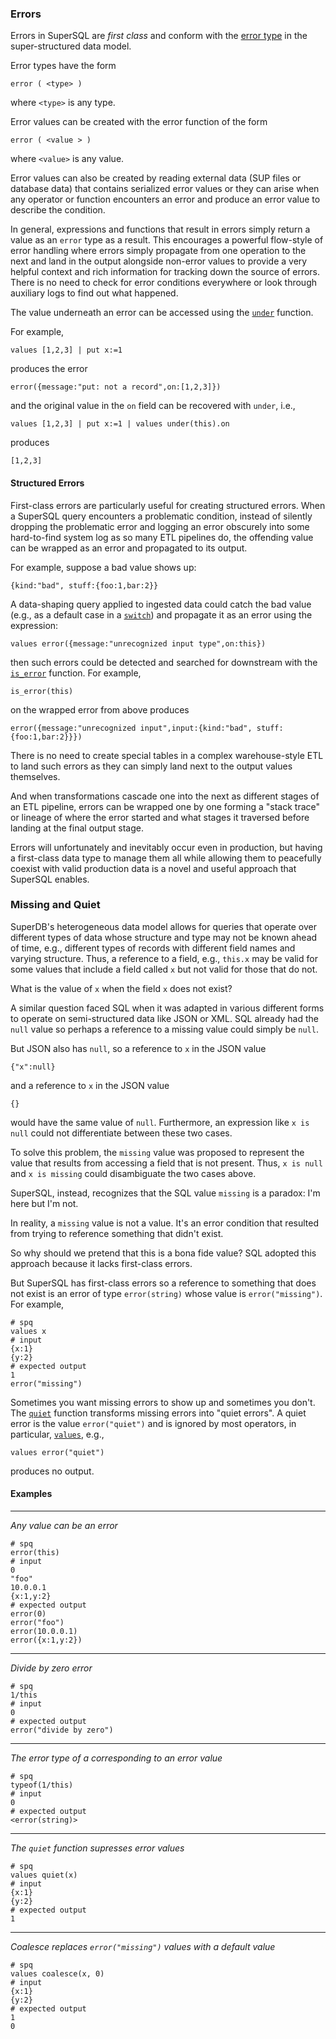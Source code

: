 ### Errors

Errors in SuperSQL are _first class_ and conform
with the [error type](../../formats/model.md#27-error) in the 
super-structured data model.

Error types have the form 
```
error ( <type> )
```
where `<type>` is any type.

Error values can be created with the error function of the form 
```
error ( <value > )
```
where `<value>` is any value.

Error values can also be created by reading external data (SUP files or
database data) that contains serialized error values
or they can arise when any operator or function encounters
an error and produce an error value to describe the condition.

In general, expressions and functions that result in errors simply return
a value as an `error` type as a result.  This encourages a powerful flow-style
of error handling where errors simply propagate from one operation to the
next and land in the output alongside non-error values to provide a very helpful
context and rich information for tracking down the source of errors.  There is
no need to check for error conditions everywhere or look through auxiliary
logs to find out what happened.

The value underneath an error can be accessed using the
[`under`](../functions/generics/under.md) function.

For example,
```
values [1,2,3] | put x:=1
```
produces the error
```
error({message:"put: not a record",on:[1,2,3]})
```
and the original value in the `on` field can be recovered with `under`, i.e.,
```
values [1,2,3] | put x:=1 | values under(this).on
```
produces
```
[1,2,3]
```

#### Structured Errors

First-class errors are particularly useful for creating structured errors.
When a SuperSQL query encounters a problematic condition,
instead of silently dropping the problematic error
and logging an error obscurely into some hard-to-find system log as so many
ETL pipelines do, the offending value can be wrapped as an error and
propagated to its output.

For example, suppose a bad value shows up:
```
{kind:"bad", stuff:{foo:1,bar:2}}
```
A data-shaping query applied to ingested data
could catch the bad value (e.g., as a default
case in a [`switch`](../operators/switch.md)) and propagate it as
an error using the expression:
```
values error({message:"unrecognized input type",on:this})
```
then such errors could be detected and searched for downstream with the
[`is_error`](../functions/errors/is_error.md) function.
For example,
```
is_error(this)
```
on the wrapped error from above produces
```
error({message:"unrecognized input",input:{kind:"bad", stuff:{foo:1,bar:2}}})
```
There is no need to create special tables in a complex warehouse-style ETL
to land such errors as they can simply land next to the output values themselves.

And when transformations cascade one into the next as different stages of
an ETL pipeline, errors can be wrapped one by one forming a "stack trace"
or lineage of where the error started and what stages it traversed before
landing at the final output stage.

Errors will unfortunately and inevitably occur even in production,
but having a first-class data type to manage them all while allowing them to
peacefully coexist with valid production data is a novel and
useful approach that SuperSQL enables.

### Missing and Quiet

SuperDB's heterogeneous data model allows for queries
that operate over different types of data whose structure and type
may not be known ahead of time, e.g., different
types of records with different field names and varying structure.
Thus, a reference to a field, e.g., `this.x` may be valid for some values
that include a field called `x` but not valid for those that do not.

What is the value of `x` when the field `x` does not exist?

A similar question faced SQL when it was adapted in various different forms
to operate on semi-structured data like JSON or XML.  SQL already had the `null` value
so perhaps a reference to a missing value could simply be `null`.

But JSON also has `null`, so a reference to `x` in the JSON value
```
{"x":null}
```
and a reference to `x` in the JSON value
```
{}
```
would have the same value of `null`.  Furthermore, an expression like
`x is null`
could not differentiate between these two cases.

To solve this problem, the `missing` value was proposed to represent the value that
results from accessing a field that is not present.  Thus, `x is null` and
`x is missing` could disambiguate the two cases above.

SuperSQL, instead, recognizes that the SQL value `missing` is a paradox:
I'm here but I'm not.

In reality, a `missing` value is not a value.  It's an error condition
that resulted from trying to reference something that didn't exist.

So why should we pretend that this is a bona fide value?  SQL adopted this
approach because it lacks first-class errors.

But SuperSQL has first-class errors so
a reference to something that does not exist is an error of type
`error(string)` whose value is `error("missing")`.  For example,
```mdtest-spq
# spq
values x
# input
{x:1}
{y:2}
# expected output
1
error("missing")
```

Sometimes you want missing errors to show up and sometimes you don't.
The [`quiet`](../functions/errors/quiet.md) function transforms missing errors into
"quiet errors".  A quiet error is the value `error("quiet")` and is ignored
by most operators, in particular,
[`values`](../operators/values.md), e.g.,
```
values error("quiet")
```
produces no output.

#### Examples

---

_Any value can be an error_

```mdtest-spq
# spq
error(this)
# input
0
"foo"
10.0.0.1
{x:1,y:2}
# expected output
error(0)
error("foo")
error(10.0.0.1)
error({x:1,y:2})
```

---

_Divide by zero error_

```mdtest-spq
# spq
1/this
# input
0
# expected output
error("divide by zero")
```

---

_The error type of a corresponding to an error value_

```mdtest-spq
# spq
typeof(1/this)
# input
0
# expected output
<error(string)>
```

---

_The `quiet` function supresses error values_

```mdtest-spq
# spq
values quiet(x)
# input
{x:1}
{y:2}
# expected output
1
```

---

_Coalesce replaces `error("missing")` values with a default value_

```mdtest-spq
# spq
values coalesce(x, 0)
# input
{x:1}
{y:2}
# expected output
1
0
```
